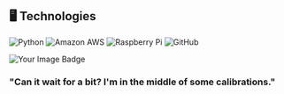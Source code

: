 ## :desktop_computer: Technologies ##
![Python](https://img.shields.io/badge/-Python-black?style=flat-square&logo=Python)
![Amazon AWS](https://img.shields.io/badge/Amazon%20AWS-232F3E?style=flat-square&logo=amazon-aws)
![Raspberry Pi](https://img.shields.io/badge/-Raspberry%20Pi-C51A4A?style=flat-square&logo=Raspberry-Pi)
![GitHub](https://img.shields.io/badge/-GitHub-181717?style=flat-square&logo=github)

<img src="https://tryhackme-badges.s3.amazonaws.com/horrorclause.png" alt="Your Image Badge" />


### "Can it wait for a bit? I'm in the middle of some calibrations." ###


<!--
**horrorclause/horrorclause** is a ✨ _special_ ✨ repository because its `README.md` (this file) appears on your GitHub profile.

Here are some ideas to get you started:

- 🔭 I’m currently working on ...
- 🌱 I’m currently learning ...
- 👯 I’m looking to collaborate on ...
- 🤔 I’m looking for help with ...
- 💬 Ask me about ...
- 📫 How to reach me: ...
- 😄 Pronouns: ...
- ⚡ Fun fact: ...
-->
